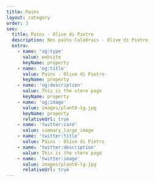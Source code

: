 ```yaml
---
title: Pains
layout: category
order: 3
seo:
  title: Pains - Olive di Pietro
  description: Nos pains Calabrais - Olive di Pietro
  extra:
    - name: 'og:type'
      value: website
      keyName: property
    - name: 'og:title'
      value: Pains - Olive di Pietro
      keyName: property
    - name: 'og:description'
      value: This is the store page
      keyName: property
    - name: 'og:image'
      value: images/plant8-lg.jpg
      keyName: property
      relativeUrl: true
    - name: 'twitter:card'
      value: summary_large_image
    - name: 'twitter:title'
      value: Pains - Olive di Pietro
    - name: 'twitter:description'
      value: This is the store page
    - name: 'twitter:image'
      value: images/plant8-lg.jpg
      relativeUrl: true
---
```

